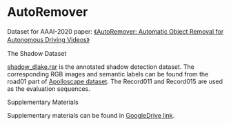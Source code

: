 # AutoRemover
Dataset for AAAI-2020 paper: [《AutoRemover: Automatic Object Removal for Autonomous Driving Videos》](https://arxiv.org/abs/1911.12588)

The Shadow Dataset

[shadow_dlake.rar](https://github.com/zrfreya/AutoRemover/blob/master/shadow_dlake.rar) is the annotated shadow detection dataset. The corresponding RGB images and semantic labels can be found from the road01 part of [Apolloscape dataset](http://apolloscape.auto/scene.html). The Record011 and Record015 are used as the evaluation sequences.


Supplementary Materials

Supplementary materials can be found in [GoogleDrive link](https://drive.google.com/file/d/1cq3FuQhQTcQx2cWchZwAQ4FyMKEgD1vY/view?usp=sharing).
